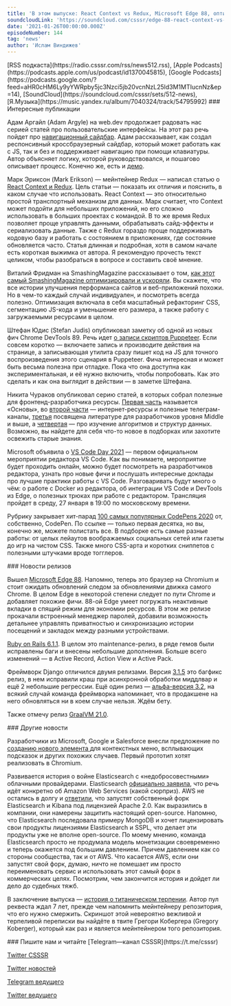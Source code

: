 ```yaml
---
title: 'В этом выпуске: React Context vs Redux, Microsoft Edge 88, оптимизация SmashingMagazine, сборник ресурсов для фронтенд-разработчиков и VS Code Day 2021.'
soundcloudLink: 'https://soundcloud.com/csssr/edge-88-react-context-vs-redux-frontend-resursy-zapis-skriptov-puppeteer-vs-code-day-2021'
date: '2021-01-26T00:00:00.000Z'
episodeNumber: 144
tag: 'news'
author: 'Ислам Виндижев'
---
```


<Note>
  [RSS подкаста](https://radio.csssr.com/rss/news512.rss), [Apple Podcasts](https://podcasts.apple.com/us/podcast/id1370045815), [Google Podcasts](https://podcasts.google.com/?feed=aHR0cHM6Ly9yYWRpby5jc3Nzci5jb20vcnNzL25ld3M1MTIucnNz&ep=14), [SoundCloud](https://soundcloud.com/csssr/sets/512-news), [Я.Музыка](https://music.yandex.ru/album/7040324/track/54795992)
</Note>

<ParagraphWithImage imageName="manWithLaptop" imageSide="right">
  ### Интересные публикации

Адам Аргайл (Adam Argyle) на web.dev продолжает радовать нас серией статей про пользовательские интерфейсы. На этот раз речь пойдет про [навигационный сайдбар](https://web.dev/building-a-sidenav-component/). Адам рассказывает, как создал респонсивный кроссбраузерный сайдбар, который может работать как с JS, так и без и поддерживает навигацию при помощи клавиатуры. Автор объясняет логику, которой руководствовался, и пошагово описывает процесс. Конечно же, есть и [демо](https://gui-challenges.web.app/sidenav/dist/).
</ParagraphWithImage>

Марк Эриксон (Mark Erikson) — мейнтейнер Redux — написал статью о [React Context и Redux](https://blog.isquaredsoftware.com/2021/01/context-redux-differences/). Цель статьи — показать их отличия и пояснить, в каком случае что использовать. React Context — это относительно простой транспортный механизм для данных. Марк считает, что Context может подойти для небольших приложений, но его сложно использовать в больших проектах с командой. В то же время Redux позволяет проще управлять данными, обрабатывать сайд-эффекты и сериализовать данные. Также с Redux гораздо проще поддерживать кодовую базу и работать с состоянием в приложениях, где состояние обновляется часто. Статья длинная и подробная, хотя в самом начале есть короткая выжимка от автора. Я рекомендую прочесть текст целиком, чтобы разобраться в вопросе и составить своё мнение.

Виталий Фридман на SmashingMagazine рассказывает о том, [как этот самый SmashingMagazine оптимизировали и ускоряли](https://www.smashingmagazine.com/2021/01/smashingmag-performance-case-study/). Вы скажете, что все истории улучшения перформанса сайтов и веб-приложений похожи. Но в чем-то каждый случай индивидуален, и посмотреть всегда полезно. Оптимизация включала в себя масштабный рефакторинг CSS, сегментацию JS-кода и уменьшение его размера, а также работу с загружаемыми ресурсами в целом.

Штефан Юдис (Stefan Judis) опубликовал заметку об одной из новых фич Chrome DevTools 89. Речь идет [о записи скриптов Puppeteer](https://www.stefanjudis.com/blog/how-to-record-screen-actions-as-a-puppeteer-script/). Если совсем коротко — включаете запись и производите действия на странице, а записывающая утилита сразу пишет код на JS для точного воспроизведения этого сценария в Puppeteer. Фича интересная и может быть весьма полезна при отладке. Пока что она доступна как экспериментальная, и её нужно включить, чтобы попробовать. Как это сделать и как она выглядит в действии — в заметке Штефана.

Никита Чураков опубликовал серию статей, в которых собрал полезные для фронтенд-разработчика ресурсы. [Первая часть](https://habr.com/ru/post/533558/) называется «Основы», во [второй части](https://habr.com/ru/post/535184/) — интернет-ресурсы и полезные телеграм-каналы, [третья](https://habr.com/ru/post/536544/) посвящена литературе для разработчиков уровня Middle и выше, а [четвертая](https://habr.com/ru/post/538932/) — про изучение алгоритмов и структур данных. Возможно, вы найдете для себя что-то новое в подборках или захотите освежить старые знания.

Microsoft объявила о [VS Code Day 2021](https://code.visualstudio.com/vscode-day) — первом официальном мероприятии редактора VS Code. Как вы понимаете, мероприятие будет проходить онлайн, можно будет посмотреть на разработчиков редактора, узнать про новые фичи и послушать интересные доклады про лучшие практики работы с VS Code. Разговаривать будут много о чём: о работе с Docker из редактора, об интеграции VS Code и DevTools из Edge, о полезных трюках при работе с редактором. Трансляция пройдет в среду, 27 января в 19:00 по московскому времени.

Рубрику закрывает хит-парад [100 самых популярных CodePens 2020](https://codepen.io/2020/popular/pens/10) от, собственно, CodePen. По ссылке — только первая десятка, но вы, конечно же, можете полистать все. В подборке есть самые разные работы: от целых лейаутов воображаемых социальных сетей или газеты до игр на чистом CSS. Также много CSS-арта и коротких сниппетов с полезными штучками вроде тогглеров.

<ParagraphWithImage imageName="laptopNews" imageSide="right">
  ### Новости релизов

Вышел [Microsoft Edge 88](https://docs.microsoft.com/en-us/deployedge/microsoft-edge-relnote-stable-channel#version-88070550-january-21). Напомню, теперь это браузер на Chromium и стоит ожидать обновлений следом за обновлениями движка самого Chrome. В целом Edge в некоторой степени следует по пути Chrome и добавляет похожие фичи. 88-ой Edge умеет погружать неактивные вкладки в спящий режим для экономии ресурсов. В этом же релизе прокачали встроенный менеджер паролей, добавили возможность детальнее управлять приватностью и синхронизацию истории посещений и закладок между разными устройствами.
</ParagraphWithImage>

[Ruby on Rails 6.1.1](https://github.com/rails/rails/releases/tag/v6.1.1). В целом это maintenance-релиз, в ряде гемов были исправлены баги и внесены небольшие дополнения. Больше всего изменений — в Active Record, Action View и Active Pack.

Фреймворк Django отличился двумя релизами. Версия [3.1.5](https://www.djangoproject.com/weblog/2021/jan/04/bugfix-releases/) это багфикс релиз, в нем исправили краш при асинхронной обработки миддлвар и ещё 2 небольшие регрессии. Ещё один релиз — [альфа-версия 3.2](https://www.djangoproject.com/weblog/2021/jan/19/django-32-alpha-1-released/), на всякий случай команда фреймворка напоминает, что в продакшене на него обновляться ни в коем случае нельзя. Ждём бету.

Также отмечу релиз [GraalVM 21.0](https://medium.com/graalvm/graalvm-21-0-introducing-a-new-way-to-run-java-df894256de28).

<ParagraphWithImage imageName="laptopDialog" imageSide="right">
  ### Другие новости

Разработчики из Microsoft, Google и Salesforce внесли предложение по [созданию нового элемента <popup>](https://github.com/MicrosoftEdge/MSEdgeExplainers/blob/main/Popup/explainer.md) для контекстных меню, всплывающих подсказок и других похожих случаев. Первый прототип хотят реализовать в Chromium.
</ParagraphWithImage>

Развивается история о войне Elasticsearch с «недобросовестными» облачными провайдерами. Elasticsearch [официально заявила](https://www.elastic.co/blog/why-license-change-AWS), что речь идёт конкретно об Amazon Web Services (какой сюрприз). AWS не остались в долгу и [ответили](https://aws.amazon.com/blogs/opensource/stepping-up-for-a-truly-open-source-elasticsearch/), что запустят собственный форк Elasticsearch и Kibana под лицензией Apache 2.0. Как выразились в компании, они намерены защитить настоящий open-source. Напомню, что Elasticsearch последовала примеру MongoDB и хочет лицензировать свои продукты лицензиями Elasticsearch и SSPL, что делает эти продукты уже не вполне open-source. По моему мнению, команда Elasticsearch просто не продумала модель монетизации своевременно и теперь окажется под большим давлением. Причем давлением как со стороны сообщества, так и от AWS. Что касается AWS, если они запустят свой форк, думаю, ничто не помешает им просто переименовать сервис и использовать этот самый форк в коммерческих целях. Посмотрим, чем закончится история и дойдет ли дело до судебных тяжб.

В заключение выпуска — [история о титаническом терпении](https://twitter.com/gkoberger/status/1351271003989544965). Автор пул реквеста ждал 7 лет, прежде чем напомнить мейнтейнеру репозитория, что его нужно смержить. Скриншот этой невероятно вежливой и терпеливой переписки вы найдёте в твите Грегори Кобергера (Gregory Koberger), который как раз и является мейнтейнером того репозитория.

<Note>
  ### Пишите нам и читайте
  [Telegram—канал CSSSR](https://t.me/csssr)

  [Twitter CSSSR](https://twitter.com/csssr_dev)

  [Twitter новостей](https://twitter.com/csssr_news)

  [Telegram ведущего](https://t.me/Vindizh)

  [Twitter ведущего](https://twitter.com/Vindizh)
</Note>
